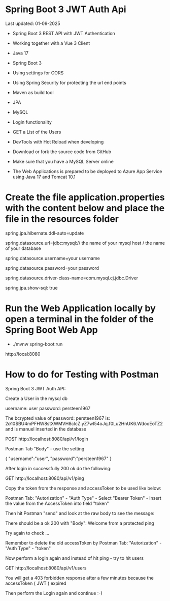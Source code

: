 # Spring Boot 3 JWT Auth Api

Last updated: 01-09-2025

- Spring Boot 3 REST API with JWT Authentication

- Working together with a Vue 3 Client

- Java 17

- Spring Boot 3

- Using settings for CORS

- Using Spring Security for protecting the url end points

- Maven as build tool

- JPA

- MySQL

- Login functionality

- GET a List of the Users

- DevTools with Hot Reload when developing 

- Download or fork the source code from GitHub

- Make sure that you have a MySQL Server online

- The Web Applications is prepared to be deployed to Azure App Service using Java 17 and Tomcat 10.1

# Create the file application.properties with the content below and place the file in the resources folder

spring.jpa.hibernate.ddl-auto=update

spring.datasource.url=jdbc:mysql:// the name of your mysql host / the name of your database

spring.datasource.username=your username 

spring.datasource.password=your password

spring.datasource.driver-class-name=com.mysql.cj.jdbc.Driver

spring.jpa.show-sql: true

# Run the Web Application locally by open a terminal in the folder of the Spring Boot Web App

- ./mvnw spring-boot:run 

http://local:8080

# How to do for Testing with Postman

Spring Boot 3 JWT Auth API:

Create a User in the mysql db

username: user
password: persteen1967

The bcrypted value of password: persteen1967 is: $2a$10$BU4mPFHW8stXWMVH8clcZ.yZ7wl54oJq.f0Lu2HnUK6.WdooEoTZ2 and is manuel inserted in the database

POST http://localhost:8080/api/v1/login

Postman Tab "Body" - use the setting

{
"username":"user",
"password":"persteen1967"
}

After login in successfully 200 ok do the following:

GET http://localhost:8080/api/v1/ping 

Copy the token from the response and accessToken to be used like below:

Postman Tab: "Autorization" - "Auth Type" - Select "Bearer Token" - Insert the value from the AccessToken into field "token"

Then hit Postman "send" and look at the raw body to see the message:

There should be a ok 200 with "Body": Welcome from a protected ping

Try again to check ...

Remember to delete the old accessToken by Postman Tab: "Autorization" - "Auth Type" - "token"

Now perform a login again and instead of hit ping - try to hit users

GET http://localhost:8080/api/v1/users

You will get a 403 forbidden response after a few minutes because the accessToken ( JWT ) expired

Then perform the Login again and continue :-)